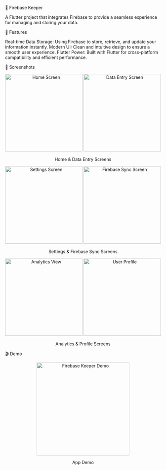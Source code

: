 🚀 Firebase Keeper

A Flutter project that integrates Firebase to provide a seamless experience for managing and storing your data.

🌟 Features

Real-time Data Storage: Using Firebase to store, retrieve, and update your information instantly.
Modern UI: Clean and intuitive design to ensure a smooth user experience.
Flutter Power: Built with Flutter for cross-platform compatibility and efficient performance.

📸 Screenshots

<div align="center"> <img src="https://github.com/user-attachments/assets/6428f24b-2830-41e1-bcf5-f02c7d009e06" alt="Home Screen" width="250"/> <img src="https://github.com/user-attachments/assets/c98154e6-698f-46a8-8c44-9493803c5884" alt="Data Entry Screen" width="250"/> <p>Home & Data Entry Screens</p> </div> <div align="center"> <img src="https://github.com/user-attachments/assets/c1b705b3-bb4e-4db4-8216-1f1434ea5511" alt="Settings Screen" width="250"/> <img src="https://github.com/user-attachments/assets/8db51d80-9c6a-4d52-90de-15a571aab592" alt="Firebase Sync Screen" width="250"/> <p>Settings & Firebase Sync Screens</p> </div> <div align="center"> <img src="https://github.com/user-attachments/assets/ba84b27d-cb20-4016-bb43-e584c6ca7744" alt="Analytics View" width="250"/> <img src="https://github.com/user-attachments/assets/cf57b0da-ab3e-4c0e-a56b-bb6106cc4566" alt="User Profile" width="250"/> <p>Analytics & Profile Screens</p> </div>

🎬 Demo

<div align="center"> <img src="https://github.com/user-attachments/assets/48745f51-c014-44e9-891e-d8802dc6e2be" alt="Firebase Keeper Demo" width="300"/> <p>App Demo</p> </div>
